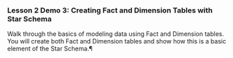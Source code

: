 
### Lesson 2 Demo 3: Creating Fact and Dimension Tables with Star Schema 


Walk through the basics of modeling data using Fact and Dimension tables. You will create both Fact and Dimension tables and show how this is a basic element of the Star Schema.¶

